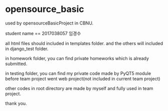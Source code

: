 # opensource_basic
used by opensourceBasicProject in CBNU.

student name == 2017038057 임경수

all html files should included in templates folder.
and the others will included in django_test folder.


in homework folder, you can find private homeworks which is already submitted.

in testing folder, you can find my private code made by PyQT5 module before team project went web project(not included in current team project)

other codes in root directory are made by myself and fully used in team project.

thank you.
